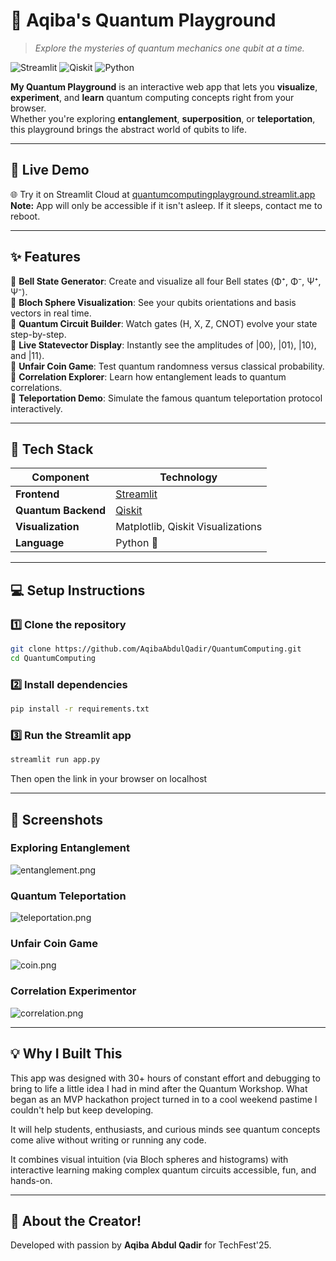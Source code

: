 # 🌠 Aqiba's Quantum Playground

> *Explore the mysteries of quantum mechanics  one qubit at a time.*

![Streamlit](https://img.shields.io/badge/Framework-Streamlit-FF4B4B?style=for-the-badge&logo=streamlit&logoColor=white)
![Qiskit](https://img.shields.io/badge/Quantum%20Engine-Qiskit-6929C4?style=for-the-badge&logo=qiskit&logoColor=white)
![Python](https://img.shields.io/badge/Built%20with-Python%203.10+-3776AB?style=for-the-badge&logo=python&logoColor=white)

**My Quantum Playground** is an interactive web app that lets you **visualize**, **experiment**, and **learn** quantum computing concepts right from your browser.  
Whether you're exploring **entanglement**, **superposition**, or **teleportation**, this playground brings the abstract world of qubits to life.

---

## 🏁 Live Demo

🌐 Try it on Streamlit Cloud at [quantumcomputingplayground.streamlit.app ](https://quantumcomputingplayground.streamlit.app/)<br/>
**Note:** App will only be accessible if it isn't asleep. If it sleeps, contact me to reboot.

---

## ✨ Features

🔹 **Bell State Generator**: Create and visualize all four Bell states (Φ⁺, Φ⁻, Ψ⁺, Ψ⁻).  
🔹 **Bloch Sphere Visualization**: See your qubits orientations and basis vectors in real time.  
🔹 **Quantum Circuit Builder**: Watch gates (H, X, Z, CNOT) evolve your state step-by-step.  
🔹 **Live Statevector Display**: Instantly see the amplitudes of |00⟩, |01⟩, |10⟩, and |11⟩.  
🔹 **Unfair Coin Game**: Test quantum randomness versus classical probability.  
🔹 **Correlation Explorer**: Learn how entanglement leads to quantum correlations.  
🔹 **Teleportation Demo**: Simulate the famous quantum teleportation protocol interactively.  

---

## 🧩 Tech Stack

| Component | Technology |
|------------|-------------|
| **Frontend** | [Streamlit](https://streamlit.io/) |
| **Quantum Backend** | [Qiskit](https://qiskit.org/) |
| **Visualization** | Matplotlib, Qiskit Visualizations |
| **Language** | Python 🐍 |

---

## 💻 Setup Instructions

### 1️⃣ Clone the repository
```bash
git clone https://github.com/AqibaAbdulQadir/QuantumComputing.git
cd QuantumComputing
````

### 2️⃣ Install dependencies

```bash
pip install -r requirements.txt
```

### 3️⃣ Run the Streamlit app

```bash
streamlit run app.py
```

Then open the link in your browser on localhost

---

## 📸 Screenshots 
### Exploring Entanglement
![entanglement.png](Images/entanglement.png)
### Quantum Teleportation
![teleportation.png](Images/teleportation.png)
### Unfair Coin Game
![coin.png](Images/coin.png)
### Correlation Experimentor
![correlation.png](Images/correlation.png)

---

## 💡 Why I Built This

This app was designed with 30+ hours of constant effort and debugging to bring to life a little idea I had in mind after the Quantum Workshop. What began as an MVP hackathon project turned in to a cool weekend pastime I couldn't help but keep developing.

It will help students, enthusiasts, and curious minds see quantum concepts come alive without writing or running any code.

It combines visual intuition (via Bloch spheres and histograms) with interactive learning making complex quantum circuits accessible, fun, and hands-on.

---
## 💖 About the Creator!

Developed with passion by **Aqiba Abdul Qadir** for TechFest'25.
